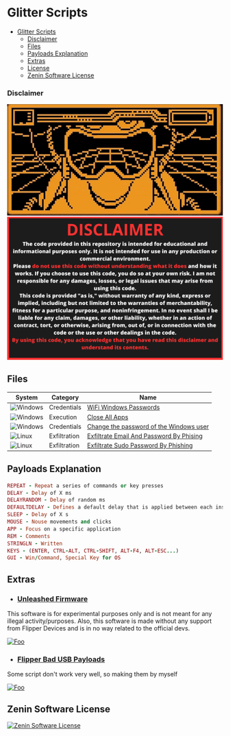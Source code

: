 # Glitter Scripts

- [Glitter Scripts](#glitter-scripts)
    - [Disclaimer](#disclaimer)
  - [Files](#files)
  - [Payloads Explanation](#payloads-explanation)
  - [Extras](#extras)
  - [License](#license)
  - [Zenin Software License](#zenin-software-license)



### Disclaimer

<div align=center>

<img src="/main/img/logo-repository-2_0.gif" width="600" /><br>
<img src="/main/img/DISCLAIMER.png" width="600" />

</div>


## Files

|System|Category|Name|
|--|--|--|
|![Windows](https://img.shields.io/badge/Windows-0078D6?style=for-the-badge&logo=windows&logoColor=white)|Credentials|[WiFi Windows Passwords](https://github.com/Zenin0/Glitter_Scripts/tree/main/Windows/Credentials/WWifiPasswords)
|![Windows](https://img.shields.io/badge/Windows-0078D6?style=for-the-badge&logo=windows&logoColor=white)|Execution|[Close All Apps](https://github.com/Zenin0/Glitter_Scripts/tree/main/Windows/Executions/CloseAllApps)
|![Windows](https://img.shields.io/badge/Windows-0078D6?style=for-the-badge&logo=windows&logoColor=white)|Credentials|[Change the password of the Windows user](https://github.com/Zenin0/Glitter_Scripts/tree/main/Windows/Executions/Change_the_password_of_the_windows_user)
|![Linux](https://img.shields.io/badge/Linux-FCC624?style=for-the-badge&logo=linux&logoColor=black)|Exfiltration|[Exfiltrate Email And Password By Phising](https://github.com/Zenin0/Glitter_Scripts/tree/main/Linux/Exfiltration/ExfiltrateEmailAndPasswordByPhising)
|![Linux](https://img.shields.io/badge/Linux-FCC624?style=for-the-badge&logo=linux&logoColor=black)|Exfiltration|[Exfiltrate Sudo Password By Phishing](https://github.com/Zenin0/Glitter_Scripts/tree/main/Linux/Exfiltration/ExfiltrateSudoPasswordByPhising)



## Payloads Explanation

```ruby
REPEAT - Repeat a series of commands or key presses
DELAY - Delay of X ms
DELAYRANDOM - Delay of random ms
DEFAULTDELAY - Defines a default delay that is applied between each instruction
SLEEP - Delay of X s
MOUSE - Nouse movements and clicks
APP - Focus on a specific application
REM - Comments
STRINGLN - Written
KEYS - (ENTER, CTRL-ALT, CTRL-SHIFT, ALT-F4, ALT-ESC...)
GUI - Win/Command, Special Key for OS
```

## Extras

- ### [Unleashed Firmware](https://github.com/DarkFlippers/unleashed-firmware)
This software is for experimental purposes only and is not meant for any illegal activity/purposes.
Also, this software is made without any support from Flipper Devices and is in no way related to the official devs.

[![Foo](https://user-images.githubusercontent.com/10697207/186202043-26947e28-b1cc-459a-8f20-ffcc7fc0c71c.png)](https://github.com/DarkFlippers/unleashed-firmware)

- ### [Flipper Bad USB Payloads](https://github.com/aleff-github/my-flipper-shits)

Some script don't work very well, so making them by myself

[![Foo](https://raw.githubusercontent.com/aleff-github/my-flipper-shits/main/img/logo-repository-2_0.gif)](https://github.com/aleff-github/my-flipper-shits)


## Zenin Software License

[![Zenin Software License](https://img.shields.io/badge/license-Zenin%20Software%20License-red.svg)](https://github.com/Zenin0/Glitter_Scripts/blob/main/LICENSE)


